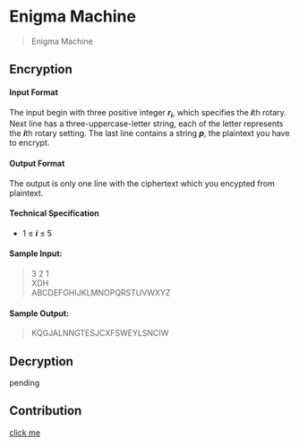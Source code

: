 # **Enigma Machine**

>Enigma Machine

## Encryption

#### Input Format
The input begin with three positive integer ***r<sub>i</sub>***, which specifies the ***i***th rotary. Next line has a three-uppercase-letter string, each of the letter represents the ***i***th rotary setting. The last line contains a string ***p***, the plaintext you have to encrypt.

#### Output Format
The output is only one line with the ciphertext which you encypted from plaintext.

#### Technical Specification
- 1  ≤ ***i*** ≤ 5

#### Sample Input:
> 3 2 1  
> XDH  
> ABCDEFGHIJKLMNOPQRSTUVWXYZ

#### Sample Output:
>KQGJALNNGTESJCXFSWEYLSNCIW

## Decryption
pending

## Contribution
[click me](https://hackmd.io/@zg9RmrK1SoeV3uORWpfXKA/HJkI0QeuH)
